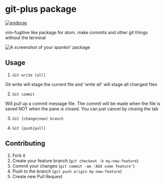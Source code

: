 # git-plus package

[![endorse](https://api.coderwall.com/akonwi/endorsecount.png)](https://coderwall.com/akonwi)

vim-fugitive like package for atom. make commits and other git things without the terminal

![A screenshot of your spankin' package](https://github.com/akonwi/git-plus/blob/master/commit.gif?raw=true)

## Usage
1. `Git write [all]`

  Git write will stage the current file and 'write all' will stage all changed files

2. `Git commit`

  Will pull up a commit message file. The commit will be made when the file is saved NOT when the pane is closed. You can just cancel by closing the tab

3. `Git [change|new] branch`

4. `Git [push|pull]`

## Contributing

1. Fork it
2. Create your feature branch (`git checkout -b my-new-feature`)
3. Commit your changes (`git commit -am 'Add some feature'`)
4. Push to the branch (`git push origin my-new-feature`)
5. Create new Pull Request

